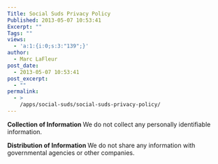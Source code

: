 ```yaml
---
Title: Social Suds Privacy Policy
Published: 2013-05-07 10:53:41
Excerpt: ""
Tags: ""
views:
  - 'a:1:{i:0;s:3:"139";}'
author:
  - Marc LaFleur
post_date:
  - 2013-05-07 10:53:41
post_excerpt:
  - ""
permalink:
  - >
    /apps/social-suds/social-suds-privacy-policy/
---
```

<strong>Collection of Information
</strong>We do not collect any personally identifiable information.

<strong>Distribution of Information
</strong>We do not share any information with governmental agencies or other companies.